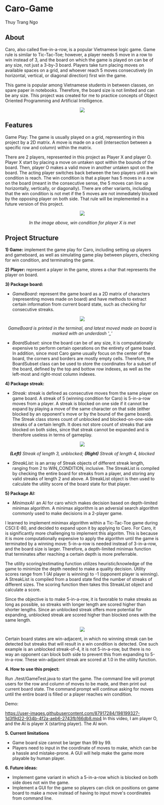 # Caro-Game

Thuy Trang Ngo

## About

Caro, also called five-in-a-row, is a popular Vietnamese logic game. Game rule is similar to Tic-Tac-Toe; however, a player needs 5 move in a row to win instead of 3, and the board on which the game is played on can be of any size, not just a 3-by-3 board. Players take turn placing moves on available spaces on a grid, and whoever reach 5 moves consecutively (in horizontal, vertical, or diagonal direction) first win the game. 

This game is popular among Vietnamese students in between classes, on spare paper in notebooks. Therefore, the board size is not limited and can be any size. 
This project was created for me to practice concepts of Object Oriented Programming and Artificial Intelligence. 

  <p align="center">
  <img src="https://images.tuyensinh247.com/picture/article/2012/1027/chieu-tro-cua-hoc-sinh-khi-luoi-nghe-giang_2.jpg" />
</p>


## Features

Game Play:
The game is usually played on a grid, representing in this project by a 2D matrix. A move is made on a cell (intersection between a specific row and column) within the matrix. 

There are 2 players, represented in this project as Player X and player O. Player X start by placing a move on untaken spot within the bounds of the board. Then, player O makes a valid move in another untaken spot on the board. The acting player switches back between the two players until a win condition is reach. The win condition is that a player has 5 moves in a row on the board (meant in the consecutive sense, the 5 moves can line up horizontally, vertically, or diagonally). There are other variants, including that the win condition is not met if the 5 moves are not immediately blocked by the opposing player on both side. That rule will be implemented in a future version of this project.  

<p align="center">
  <img src="https://encrypted-tbn0.gstatic.com/images?q=tbn:ANd9GcRe_aFzziDM5y1A9MZVbZgdkyOtOTR5QncZoScPSxHsoApYkyWOkiworiDOc6ivekbAtVE&usqp=CAU" />
</p>

<p align="center">
<i> In the image above, win condition for player X is met </i>
</p>




## Project Structure
**1) Game:** implement the game play for Caro, including setting up players and gameboard, as well as simulating game play between players, checking for win condition, and terminating the game. 

**2) Player:** represent a player in the game, stores a char that represents the player on board. 

**3) Package board:**

 * *GameBoard:* represent the game board as a 2D matrix of characters (representing moves made on board) and have methods to extract certain information from current board state, such as checking for consecutive streaks. 
  
  <p align="center">
  <img src="https://i.ibb.co/6Rz1qDZ/Board-Terminal.png" />
</p>

  <p align="center">
  <i>GameBoard is printed in the terminal, and latest moved made on board is marked with an underdash '_'</i>
</p>
  
   
 * *BoardSubset:* 
 since the board can be of any size, it is computationally expensive to perform certain operations on the entirety of game board. In addition, since most Caro game usually focus on the center of the board, the corners and borders are mostly empty cells. Therefore, the BoardSubset class can be used to store the coordinates for a subset of the board, defined by the top and bottow row indexes, as well as the left-most and right-most column indexes. 
  
  
**4) Package streak:**

  * *Streak:* streak is defined as consecutive moves from the same player on game board. A streak of 5 (winning condition for Caro) is 5-in-a-row moves from a player. A streak is blocked on one side if it cannot be expand by playing a move of the same character on that side (either blocked by an opponent's move or by the bound of the game board). The Streak class stores count of unblocked and blocked-on-one-side streaks of a certain length. It does not store count of streaks that are blocked on both sides, since that streak cannot be expanded and is therefore useless in terms of gameplay. 
  
<p align="center">
  <img src="https://i.ibb.co/9NWS7PN/Blocked-versus-unblocked.png" />
</p>

<p align="center">
    <i><b>(Left)</b> Streak of length 3, unblocked;  <b>(Right)</b> Streak of length 4, blocked</i>
</p>
  
  * *StreakList:* is an array of Streak objects of different streak length, ranging from 2 to WIN_CONDITION, inclusive. The StreakList is compiled by checking the entire board for streaks from a player, and storing any valid streaks of length 2 and above. A StreakList object is then used to calculate the utility score of the board state for that player. 
  
**5) Package AI:** 

  * *MinimaxAI:* an AI for caro which makes decision based on depth-limited minimax algorithm. A minimax algorithm is an adversial search algorithm commonly used to make decisions in a 2-player game. 
  
  
  I learned to implement minimax algorithm within a Tic-Tac-Toe game during CSCI E-80, and decided to expand upon it by applying to Caro. For Caro, it is significantly more challenging to implement this algoritm. This is because it is more computationally expensive to apply the algorithm until the game is terminated by a winning move: 5-in-a-row is needed instead of 3-in-a-row, and the board size is larger. Therefore, a depth-limited minimax function that terminates after reaching a certain depth is more preferrable. 
  
 
  The utility scoring/estimating function utilizes heuristic/knowledge of the game to minimize the depth needed to make a quality decision. Utility scores range from 1 (AI player is winning) to -1 (opponent player is winning). A StreakList is compiled from a board state find the number of streaks of different sizes. The scoring function then takes this StreakList object and calculate a score. 
  
  Since the objective is to make 5-in-a-row, it is favorable to make streaks as long as possible, so streaks with longer length are scored higher than shorter lengths. Since an unblocked streak offers more potential for expanding, unblocked streak are scored higher than blocked ones with the same length. 
  
<p align="center">
  <img src="https://i.ibb.co/MSQ2BLV/Utility.png" />
</p>
  
  
  
  Certain board states are win-adjacent, in which no winning streak can be detected but streaks that will result in a win condition is detected. One such example is an unblocked streak-of-4, it is not 5-in-a-row, but there is no way an opponent can block both side to prevent this from expanding to 5-in-a-row. These win-adjacent streak are scored at 1.0 in the utility function. 


**4. How to use this project:**

Run ./test/GameTest.java to start the game. The command line will prompt users for the row and column of moves to be made, and then print out current board state. The command prompt will continue asking for moves until the entire board is filled or a player reaches win condition. 

Demo:

https://user-images.githubusercontent.com/87917284/198199327-1d3f9d22-934b-4f2a-aeb6-2743fb166db8.mp4
In this video, I am player O, and the AI is player X (starting player). The AI won.

**5. Current limitations**

* Game board size cannot be larger than 99 by 99. 
* Players need to input in the coordinate of moves to make, which can be a hassle and mistake-prone. A GUI will help make the game more playable by human player. 


**6. Future ideas:**

* Implement game variant in which a 5-in-a-row which is blocked on both side does not win the game.
* Implement a GUI for the game so players can click on positions on game board to make a move instead of having to input move's coordinates from command line.  
